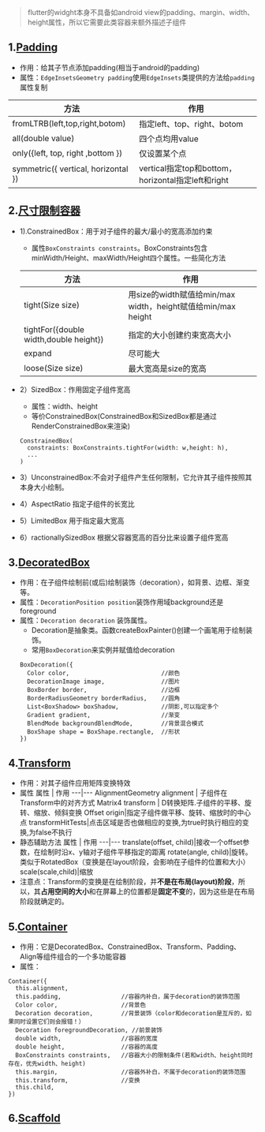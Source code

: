 > flutter的widght本身不具备如android view的padding、margin、width、height属性，所以它需要此类容器来额外描述子组件

## 1.[Padding](https://book.flutterchina.club/chapter5/padding.html)
- 作用：给其子节点添加padding(相当于android的padding)
- 属性：`EdgeInsetsGeometry padding`使用`EdgeInsets`类提供的方法给`padding`属性复制

方法 | 作用
---|---
fromLTRB(left,top,right,botom) | 指定left、top、right、botom
all(double value) | 四个点均用value
only({left, top, right ,bottom })|仅设置某个点
symmetric({ vertical, horizontal })|vertical指定top和bottom，horizontal指定left和right

## 2.[尺寸限制容器](https://book.flutterchina.club/chapter5/constrainedbox_and_sizebox.html)
- 1).ConstrainedBox：用于对子组件的最大/最小的宽高添加约束
    - 属性`BoxConstraints constraints`。BoxConstraints包含minWidth/Height、maxWidth/Height四个属性。一些简化方法
    
    方法 | 作用
    ---|---
    tight(Size size) | 用size的width赋值给min/max width，height赋值给min/max height
    tightFor({double width,double height})|指定的大小创建约束宽高大小
    expand | 尽可能大
    loose(Size size)|最大宽高是size的宽高
- 2）SizedBox：作用固定子组件宽高
    - 属性：width、height
    - 等价ConstrainedBox(ConstrainedBox和SizedBox都是通过RenderConstrainedBox来渲染)
    ```
    ConstrainedBox(
      constraints: BoxConstraints.tightFor(width: w,height: h),
      ...
    )
    ```
    
- 3）UnconstrainedBox:不会对子组件产生任何限制，它允许其子组件按照其本身大小绘制。
- 4）AspectRatio 指定子组件的长宽比
- 5）LimitedBox 用于指定最大宽高
- 6）ractionallySizedBox 根据父容器宽高的百分比来设置子组件宽高


## 3.[DecoratedBox](https://book.flutterchina.club/chapter5/decoratedbox.html)
- 作用：在子组件绘制前(或后)绘制装饰（decoration），如背景、边框、渐变等。
- 属性：`DecorationPosition position`装饰作用域background还是foreground
- 属性：`Decoration decoration` 装饰属性。
    - Decoration是抽象类。函数createBoxPainter()创建一个画笔用于绘制装饰。
    - 常用`BoxDecoration`来实例并赋值给decoration
    ```
    BoxDecoration({
      Color color,                          //颜色
      DecorationImage image,                //图片
      BoxBorder border,                     //边框
      BorderRadiusGeometry borderRadius,    //圆角
      List<BoxShadow> boxShadow,            //阴影,可以指定多个
      Gradient gradient,                    //渐变
      BlendMode backgroundBlendMode,        //背景混合模式
      BoxShape shape = BoxShape.rectangle,  //形状
    })
    ```

## 4.[Transform](https://book.flutterchina.club/chapter5/transform.html)
- 作用：对其子组件应用矩阵变换特效
- 属性
    属性 | 作用
    ---|---
    AlignmentGeometry alignment | 子组件在Transform中的对齐方式
    Matrix4 transform | D转换矩阵.子组件的平移、旋转、缩放、倾斜变换
    Offset origin|指定子组件做平移、旋转、缩放时的中心点
    transformHitTests|点击区域是否也做相应的变换,为true时执行相应的变换,为false不执行
- 静态辅助方法
    属性 | 作用
    ---|---
    translate(offset, child)|接收一个offset参数，在绘制时沿x、y轴对子组件平移指定的距离
    rotate(angle, child)|旋转。类似于RotatedBox（变换是在layout阶段，会影响在子组件的位置和大小）
    scale(scale,child)|缩放
- 注意点：Transform的变换是在绘制阶段，并**不是在布局(layout)阶段**，所以，其**占用空间的大小**和在屏幕上的位置都是**固定不变**的，因为这些是在布局阶段就确定的。
    
## 5.[Container](https://book.flutterchina.club/chapter5/container.html)
- 作用：它是DecoratedBox、ConstrainedBox、Transform、Padding、Align等组件组合的一个多功能容器
- 属性：
```
Container({
  this.alignment,
  this.padding,                 //容器内补白，属于decoration的装饰范围
  Color color,                  //背景色
  Decoration decoration,        //背景装饰（color和decoration是互斥的，如果同时设置它们则会报错！）
  Decoration foregroundDecoration, //前景装饰
  double width,                 //容器的宽度
  double height,                //容器的高度
  BoxConstraints constraints,   //容器大小的限制条件(若和width、height同时存在，优先width、height)
  this.margin,                  //容器外补白，不属于decoration的装饰范围
  this.transform,               //变换
  this.child,
})
```

## 6.[Scaffold](https://book.flutterchina.club/chapter5/material_scaffold.html)
